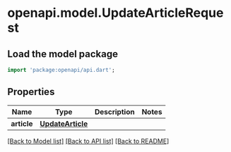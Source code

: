 # openapi.model.UpdateArticleRequest

## Load the model package
```dart
import 'package:openapi/api.dart';
```

## Properties
Name | Type | Description | Notes
------------ | ------------- | ------------- | -------------
**article** | [**UpdateArticle**](UpdateArticle.md) |  | 

[[Back to Model list]](../README.md#documentation-for-models) [[Back to API list]](../README.md#documentation-for-api-endpoints) [[Back to README]](../README.md)


